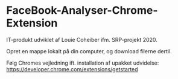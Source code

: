 # FaceBook-Analyser-Chrome-Extension

IT-produkt udviklet af Louie Coheiber ifm. SRP-projekt 2020.

Opret en mappe lokalt på din computer, og download filerne dertil.

Følg Chromes vejledning ift. installation af upakket udvidelse: https://developer.chrome.com/extensions/getstarted
